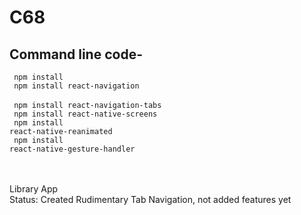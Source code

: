 # C68

<h2>Command line code-</h2>

<code> npm install </code><br>
<code> npm install react-navigation </code> <br>
<code> npm install react-navigation-tabs </code> <br>
<code> npm install react-native-screens </code> <br>
<code> npm install react-native-reanimated </code> <br>
<code> npm install react-native-gesture-handler </code> <br>

<br><br>
Library App
<br>
Status: Created Rudimentary Tab Navigation, not added features yet
